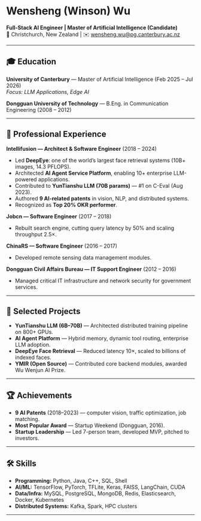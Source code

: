 # Wensheng (Winson) Wu
**Full-Stack AI Engineer | Master of Artificial Intelligence (Candidate)**  
📍 Christchurch, New Zealand |  ✉️ wensheng.wu@pg.canterbury.ac.nz  

---

## 🎓 Education
**University of Canterbury** — Master of Artificial Intelligence (Feb 2025 – Jul 2026)  
*Focus: LLM Applications, Edge AI*  

**Dongguan University of Technology** — B.Eng. in Communication Engineering (2008 – 2012)  

---

## 💼 Professional Experience
**Intellifusion — Architect & Software Engineer** (2018 – 2024)  
- Led **DeepEye**: one of the world’s largest face retrieval systems (10B+ images, 14.3 PFLOPS).  
- Architected **AI Agent Service Platform**, enabling 10+ enterprise LLM-powered applications.  
- Contributed to **YunTianshu LLM (70B params)** — #1 on C-Eval (Aug 2023).  
- Authored **9 AI-related patents** in vision, NLP, and distributed systems.  
- Recognized as **Top 20% OKR performer**.  

**Jobcn — Software Engineer** (2017 – 2018)  
- Rebuilt search engine, cutting query latency by 50% and scaling throughput 2.5×.  

**ChinaRS — Software Engineer** (2016 – 2017)  
- Developed remote sensing data management modules.  

**Dongguan Civil Affairs Bureau — IT Support Engineer** (2012 – 2016)  
- Managed critical IT infrastructure and network security for government services.  

---

## 🚀 Selected Projects
- **YunTianshu LLM (6B–70B)** — Architected distributed training pipeline on 800+ GPUs.  
- **AI Agent Platform** — Hybrid memory, dynamic tool routing, enterprise LLM adoption.  
- **DeepEye Face Retrieval** — Reduced latency 10×, scaled to billions of indexed faces.  
- **YMIR (Open Source)** — Contributed core backend modules, awarded Wu Wenjun AI Prize.  

---

## 🏆 Achievements
- **9 AI Patents** (2018–2023) — computer vision, traffic optimization, job matching.  
- **Most Popular Award** — Startup Weekend (Dongguan, 2016).  
- **Startup Leadership** — Led 7-person team, developed MVP, pitched to investors.  

---

## 🛠 Skills
- **Programming:** Python, Java, C++, SQL, Shell  
- **AI/ML:** TensorFlow, PyTorch, TFLite, Keras, FAISS, LangChain, CUDA  
- **Data/Infra:** MySQL, PostgreSQL, MongoDB, Redis, Elasticsearch, Docker, Kubernetes  
- **Distributed Systems:** Kafka, Spark, HPC clusters  

---
